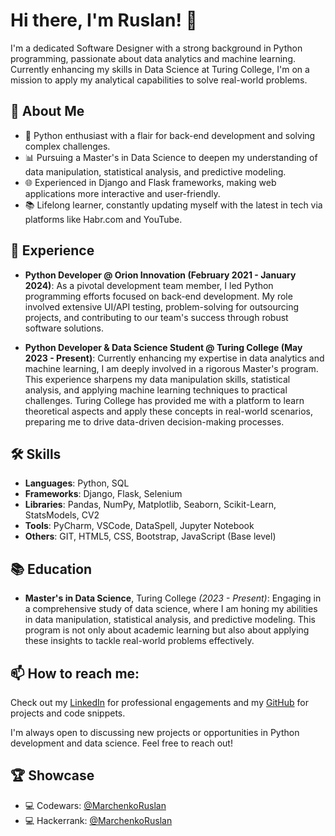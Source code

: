 # Hi there, I'm Ruslan! 👋

I'm a dedicated Software Designer with a strong background in Python programming, passionate about data analytics and machine learning. Currently enhancing my skills in Data Science at Turing College, I'm on a mission to apply my analytical capabilities to solve real-world problems.

## 🚀 About Me

- 🐍 Python enthusiast with a flair for back-end development and solving complex challenges.
- 📊 Pursuing a Master's in Data Science to deepen my understanding of data manipulation, statistical analysis, and predictive modeling.
- 🌐 Experienced in Django and Flask frameworks, making web applications more interactive and user-friendly.
- 📚 Lifelong learner, constantly updating myself with the latest in tech via platforms like Habr.com and YouTube.

## 💼 Experience

- **Python Developer @ Orion Innovation (February 2021 - January 2024)**: As a pivotal development team member, I led Python programming efforts focused on back-end development. My role involved extensive UI/API testing, problem-solving for outsourcing projects, and contributing to our team's success through robust software solutions.

- **Python Developer & Data Science Student @ Turing College (May 2023 - Present)**: Currently enhancing my expertise in data analytics and machine learning, I am deeply involved in a rigorous Master's program. This experience sharpens my data manipulation skills, statistical analysis, and applying machine learning techniques to practical challenges. Turing College has provided me with a platform to learn theoretical aspects and apply these concepts in real-world scenarios, preparing me to drive data-driven decision-making processes.

## 🛠 Skills

- **Languages**: Python, SQL
- **Frameworks**: Django, Flask, Selenium
- **Libraries**: Pandas, NumPy, Matplotlib, Seaborn, Scikit-Learn, StatsModels, CV2
- **Tools**: PyCharm, VSCode, DataSpell, Jupyter Notebook
- **Others**: GIT, HTML5, CSS, Bootstrap, JavaScript (Base level)

## 📚 Education

- **Master's in Data Science**, Turing College _(2023 - Present)_: Engaging in a comprehensive study of data science, where I am honing my abilities in data manipulation, statistical analysis, and predictive modeling. This program is not only about academic learning but also about applying these insights to tackle real-world problems effectively.

## 📫 How to reach me:

Check out my [LinkedIn](https://www.linkedin.com/in/ruslanmarchenko/) for professional engagements and my [GitHub](https://github.com/MarchenkoRuslan) for projects and code snippets.

I'm always open to discussing new projects or opportunities in Python development and data science. Feel free to reach out!


## 🏆 Showcase

- 💻 Codewars: [@MarchenkoRuslan](https://www.codewars.com/users/Marchenko%20Ruslan)
- 💻 Hackerrank: [@MarchenkoRuslan](https://www.hackerrank.com/profile/wolkoff07)

